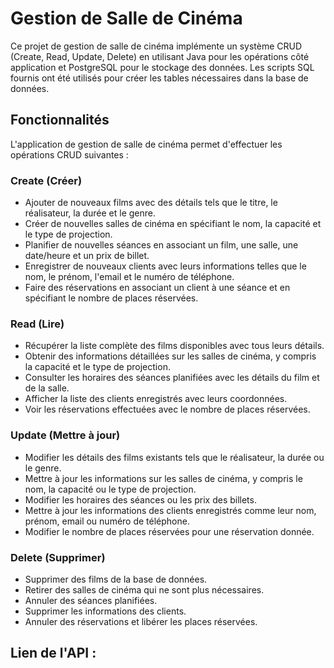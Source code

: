 # Gestion de Salle de Cinéma

Ce projet de gestion de salle de cinéma implémente un système CRUD (Create, Read, Update, Delete) en utilisant Java pour les opérations côté application et PostgreSQL pour le stockage des données. Les scripts SQL fournis ont été utilisés pour créer les tables nécessaires dans la base de données.

## Fonctionnalités

L'application de gestion de salle de cinéma permet d'effectuer les opérations CRUD suivantes :

### Create (Créer)

- Ajouter de nouveaux films avec des détails tels que le titre, le réalisateur, la durée et le genre.
- Créer de nouvelles salles de cinéma en spécifiant le nom, la capacité et le type de projection.
- Planifier de nouvelles séances en associant un film, une salle, une date/heure et un prix de billet.
- Enregistrer de nouveaux clients avec leurs informations telles que le nom, le prénom, l'email et le numéro de téléphone.
- Faire des réservations en associant un client à une séance et en spécifiant le nombre de places réservées.

### Read (Lire)

- Récupérer la liste complète des films disponibles avec tous leurs détails.
- Obtenir des informations détaillées sur les salles de cinéma, y compris la capacité et le type de projection.
- Consulter les horaires des séances planifiées avec les détails du film et de la salle.
- Afficher la liste des clients enregistrés avec leurs coordonnées.
- Voir les réservations effectuées avec le nombre de places réservées.

### Update (Mettre à jour)

- Modifier les détails des films existants tels que le réalisateur, la durée ou le genre.
- Mettre à jour les informations sur les salles de cinéma, y compris le nom, la capacité ou le type de projection.
- Modifier les horaires des séances ou les prix des billets.
- Mettre à jour les informations des clients enregistrés comme leur nom, prénom, email ou numéro de téléphone.
- Modifier le nombre de places réservées pour une réservation donnée.

### Delete (Supprimer)

- Supprimer des films de la base de données.
- Retirer des salles de cinéma qui ne sont plus nécessaires.
- Annuler des séances planifiées.
- Supprimer les informations des clients.
- Annuler des réservations et libérer les places réservées.

## Lien de l'API :

